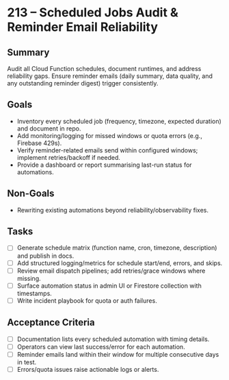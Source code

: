 # 213 – Scheduled Jobs Audit & Reminder Email Reliability

## Summary
Audit all Cloud Function schedules, document runtimes, and address reliability gaps. Ensure reminder emails (daily summary, data quality, and any outstanding reminder digest) trigger consistently.

## Goals
- Inventory every scheduled job (frequency, timezone, expected duration) and document in repo.
- Add monitoring/logging for missed windows or quota errors (e.g., Firebase 429s).
- Verify reminder-related emails send within configured windows; implement retries/backoff if needed.
- Provide a dashboard or report summarising last-run status for automations.

## Non-Goals
- Rewriting existing automations beyond reliability/observability fixes.

## Tasks
- [ ] Generate schedule matrix (function name, cron, timezone, description) and publish in docs.
- [ ] Add structured logging/metrics for schedule start/end, errors, and skips.
- [ ] Review email dispatch pipelines; add retries/grace windows where missing.
- [ ] Surface automation status in admin UI or Firestore collection with timestamps.
- [ ] Write incident playbook for quota or auth failures.

## Acceptance Criteria
- [ ] Documentation lists every scheduled automation with timing details.
- [ ] Operators can view last success/error for each automation.
- [ ] Reminder emails land within their window for multiple consecutive days in test.
- [ ] Errors/quota issues raise actionable logs or alerts.

